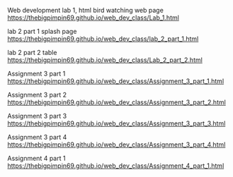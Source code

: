 Web development lab 1, html bird watching web page   https://thebigpimpin69.github.io/web_dev_class/Lab_1.html

lab 2 part 1 splash page  https://thebigpimpin69.github.io/web_dev_class/lab_2_part_1.html

lab 2 part 2 table https://thebigpimpin69.github.io/web_dev_class/Lab_2_part_2.html

Assignment 3 part 1 https://thebigpimpin69.github.io/web_dev_class/Assignment_3_part_1.html

Assignment 3 part 2 https://thebigpimpin69.github.io/web_dev_class/Assignment_3_part_2.html

Assignment 3 part 3 https://thebigpimpin69.github.io/web_dev_class/Assignment_3_part_3.html

Assignment 3 part 4 https://thebigpimpin69.github.io/web_dev_class/Assignment_3_part_4.html

Assignment 4 part 1 https://thebigpimpin69.github.io/web_dev_class/Assignment_4_part_1.html
